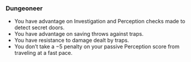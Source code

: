 ### Dungeoneer

- You have advantage on Investigation and Perception checks made to detect secret doors.
- You have advantage on saving throws against traps.
- You have resistance to damage dealt by traps.
- You don’t take a −5 penalty on your passive Perception score from traveling at a fast pace.
